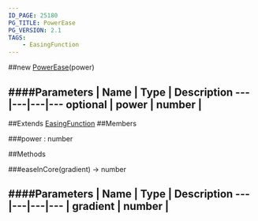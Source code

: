 ```yaml
---
ID_PAGE: 25180
PG_TITLE: PowerEase
PG_VERSION: 2.1
TAGS:
    - EasingFunction
---
```

##new [PowerEase](/classes/PowerEase)(power)







####Parameters
 | Name | Type | Description
---|---|---|---
optional | power | number | 
---

##Extends
 [EasingFunction](/classes/EasingFunction)
##Members

###power : number














##Methods

###easeInCore(gradient) &rarr; number

####Parameters
 | Name | Type | Description
---|---|---|---
 | gradient | number | 
---
